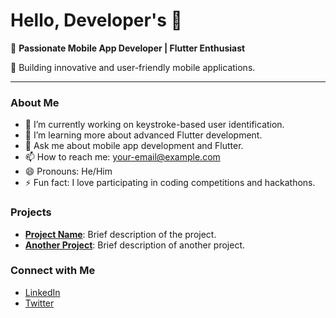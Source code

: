 # Hello, Developer's 👋

🚀 **Passionate Mobile App Developer | Flutter Enthusiast**

📱 Building innovative and user-friendly mobile applications.

---

### About Me

- 🔭 I’m currently working on keystroke-based user identification.
- 🌱 I’m learning more about advanced Flutter development.
- 💬 Ask me about mobile app development and Flutter.
- 📫 How to reach me: [your-email@example.com](mailto:your-email@example.com)
- 😄 Pronouns: He/Him
- ⚡ Fun fact: I love participating in coding competitions and hackathons.

### Projects

- **[Project Name](link-to-project)**: Brief description of the project.
- **[Another Project](link-to-another-project)**: Brief description of another project.

### Connect with Me

- [LinkedIn](your-linkedin-url)
- [Twitter](your-twitter-url)


